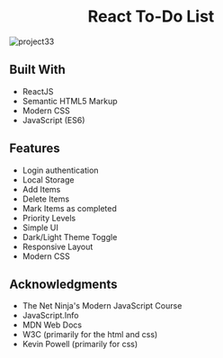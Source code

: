 <h1 align="center">React To-Do List</h1>

![project33](https://user-images.githubusercontent.com/115553545/199239133-9fea3f49-268b-4d05-8bae-af79bbefab84.PNG)


## Built With

- ReactJS
- Semantic HTML5 Markup
- Modern CSS
- JavaScript (ES6)


## Features

- Login authentication
- Local Storage
- Add Items
- Delete Items
- Mark Items as completed
- Priority Levels
- Simple UI
- Dark/Light Theme Toggle
- Responsive Layout
- Modern CSS


## Acknowledgments

- The Net Ninja's Modern JavaScript Course
- JavaScript.Info
- MDN Web Docs
- W3C (primarily for the html and css)
- Kevin Powell (primarily for css)
